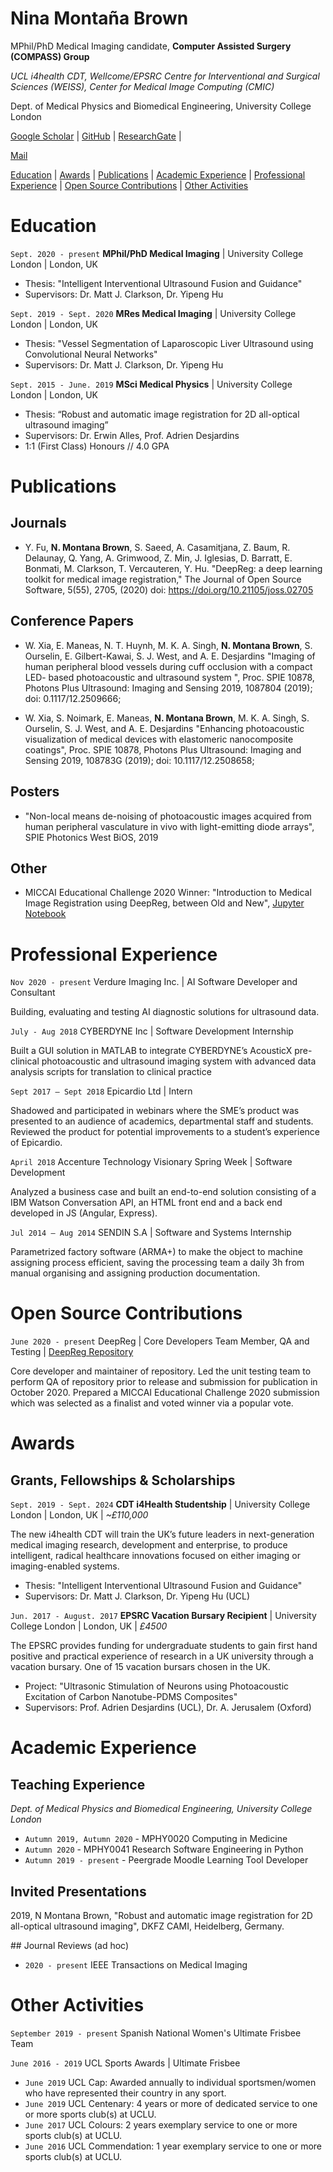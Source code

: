 # Nina Montaña Brown
MPhil/PhD Medical Imaging candidate, **Computer Assisted Surgery (COMPASS) Group**

*UCL i4health CDT, Wellcome/EPSRC Centre for Interventional and Surgical Sciences (WEISS), Center for Medical Image Computing (CMIC)*

Dept. of Medical Physics and Biomedical Engineering, University College London

<div id="webaddress">
 <a href="https://scholar.google.com/citations?user=lCbkLx4AAAAJ&hl=en">Google Scholar</a> | <a href="https://github.com/NMontanaBrown">GitHub</a> | <a href="https://www.researchgate.net/profile/Nina_Montana_Brown">ResearchGate</a> | 
</div>

<a class="mailto" href="mailto:nina.brown.15@ucl.ac.uk">Mail</a>

[Education](#Education) | [Awards](#Awards) | [Publications](#Publications) | [Academic Experience](#Academic-Experience) | [Professional Experience](#Professional-Experience) | [Open Source Contributions](#Open-Source-Contributions) | [Other Activities](#Other-Activities)

# Education

`Sept. 2020 - present` **MPhil/PhD Medical Imaging** | University College London | London, UK
* Thesis: "Intelligent Interventional Ultrasound Fusion and Guidance"
* Supervisors: Dr. Matt J. Clarkson, Dr. Yipeng Hu

`Sept. 2019 - Sept. 2020` **MRes Medical Imaging** | University College London | London, UK
* Thesis: "Vessel Segmentation of Laparoscopic Liver Ultrasound using Convolutional Neural Networks"
* Supervisors: Dr. Matt J. Clarkson, Dr. Yipeng Hu

`Sept. 2015 - June. 2019` **MSci Medical Physics** | University College London | London, UK
* Thesis: “Robust and automatic image registration for 2D all-optical ultrasound imaging”
* Supervisors: Dr. Erwin Alles, Prof. Adrien Desjardins
* 1:1 (First Class) Honours // 4.0 GPA

# Publications

## Journals
* Y. Fu, **N. Montana Brown**, S. Saeed, A. Casamitjana, Z. Baum, R. Delaunay, Q. Yang, A. Grimwood, Z. Min, J. Iglesias, D. Barratt, E. Bonmati, M. Clarkson, T. Vercauteren, Y. Hu. "DeepReg: a deep learning toolkit for medical image registration," The Journal of Open Source Software, 5(55), 2705, (2020) doi: https://doi.org/10.21105/joss.02705

## Conference Papers
* W. Xia, E. Maneas, N. T. Huynh, M. K. A. Singh, **N. Montana Brown**, S. Ourselin, E. Gilbert-Kawai, S. J. West, and A. E.
Desjardins "Imaging of human peripheral blood vessels during cuff occlusion with a compact LED- based photoacoustic and ultrasound system ", Proc. SPIE 10878, Photons Plus Ultrasound: Imaging and Sensing 2019, 1087804 (2019); doi:
0.1117/12.2509666;

* W. Xia, S. Noimark, E. Maneas, **N. Montana Brown**, M. K. A.
Singh, S. Ourselin, S. J. West, and A. E. Desjardins "Enhancing photoacoustic visualization of medical devices with elastomeric nanocomposite coatings", Proc. SPIE 10878, Photons Plus Ultrasound: Imaging and Sensing 2019, 108783G (2019); doi: 10.1117/12.2508658;

## Posters
* "Non-local means de-noising of photoacoustic images acquired from human peripheral vasculature in vivo with light-emitting diode arrays", SPIE Photonics West BiOS, 2019

## Other
* MICCAI Educational Challenge 2020 Winner: "Introduction to Medical Image Registration using DeepReg, between Old and New", [Jupyter Notebook](https://colab.research.google.com/github/DeepRegNet/DeepReg/blob/main/docs/Intro_to_Medical_Image_Registration.ipynb)

<!-- A list is also available [online](https://scholar.google.com/citations?user=lCbkLx4AAAAJ&hl=en) -->

# Professional Experience

`Nov 2020 - present` Verdure Imaging Inc. | AI Software Developer and Consultant

Building, evaluating and testing AI diagnostic solutions for ultrasound data.

`July - Aug 2018` CYBERDYNE Inc | Software Development Internship

Built a GUI solution in MATLAB to integrate CYBERDYNE’s AcousticX pre-clinical
photoacoustic and ultrasound imaging system with advanced data analysis scripts for translation to clinical practice

`Sept 2017 – Sept 2018` Epicardio Ltd | Intern

Shadowed and participated in webinars where the SME’s product was presented to an audience of
academics, departmental staff and students. Reviewed the product for potential improvements to a student’s experience of Epicardio.

`April 2018` Accenture Technology Visionary Spring Week | Software Development

Analyzed a business case and built an end-to-end solution consisting of a IBM Watson Conversation API, an HTML front end and a back end developed in JS (Angular, Express).

`Jul 2014 – Aug 2014` SENDIN S.A | Software and Systems Internship

Parametrized factory software (ARMA+) to make the object to machine assigning process efficient, saving the processing team a daily 3h from manual organising and assigning production documentation.

# Open Source Contributions
`June 2020 - present` DeepReg | Core Developers Team Member, QA and Testing | [DeepReg Repository](https://github.com/DeepRegNet/DeepReg)

Core developer and maintainer of repository. Led the unit testing team to perform QA of repository prior to release and submission for publication in October 2020. Prepared a MICCAI Educational Challenge 2020 submission which was selected as a finalist and voted winner via a popular vote.

# Awards
## Grants, Fellowships & Scholarships
`Sept. 2019 - Sept. 2024` **CDT i4Health Studentship** | University College London | London, UK | *~£110,000*

The new i4health CDT will train the UK’s future leaders in next-generation medical imaging research, development and enterprise, to produce intelligent, radical healthcare innovations focused on either imaging or imaging-enabled systems.
* Thesis: "Intelligent Interventional Ultrasound Fusion and Guidance"
* Supervisors: Dr. Matt J. Clarkson, Dr. Yipeng Hu (UCL)

`Jun. 2017 - August. 2017` **EPSRC Vacation Bursary Recipient** | University College London | London, UK | *£4500*

The EPSRC provides funding for undergraduate students to gain first hand positive and practical experience of research in a UK university through a vacation bursary. One of 15 vacation bursars chosen in the UK.
* Project: "Ultrasonic Stimulation of Neurons using Photoacoustic Excitation of Carbon Nanotube-PDMS Composites"
* Supervisors: Prof. Adrien Desjardins (UCL), Dr. A. Jerusalem (Oxford)

# Academic Experience

## Teaching Experience

*Dept. of Medical Physics and Biomedical Engineering, University College London*

* `Autumn 2019, Autumn 2020` - MPHY0020 Computing in Medicine
* `Autumn 2020` - MPHY0041 Research Software Engineering in Python
* `Autumn 2019 - present` - Peergrade Moodle Learning Tool Developer

## Invited Presentations

2019, N Montana Brown, "Robust and automatic image registration for 2D all-optical ultrasound imaging", DKFZ CAMI, Heidelberg, Germany.

## Journal Reviews (ad hoc)
* `2020 - present` IEEE Transactions on Medical Imaging

# Other Activities

`September 2019 - present` Spanish National Women's Ultimate Frisbee Team

`June 2016 - 2019` UCL Sports Awards | Ultimate Frisbee
* `June 2019` UCL Cap: Awarded annually to individual sportsmen/women who have represented their
country in any sport. 
* `June 2019` UCL Centenary: 4 years or more of dedicated service to one or more sports club(s) at UCLU.
* `June 2017` UCL Colours: 2 years exemplary service to one or more sports club(s) at UCLU. 
* `June 2016` UCL Commendation: 1 year exemplary service to one or more sports club(s) at UCLU. 
<!-- ### Footer

Last updated: 10/11/20 -->


